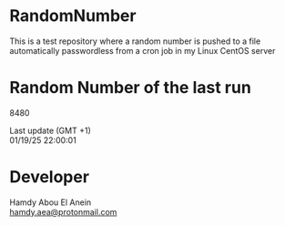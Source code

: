 # RandomNumber    
This is a test repository where a random number is pushed to a file automatically passwordless from a cron job in my Linux CentOS server    
# Random Number of the last run   
8480
      
Last update (GMT +1)    
01/19/25 22:00:01
# Developer    
Hamdy Abou El Anein   
hamdy.aea@protonmail.com
